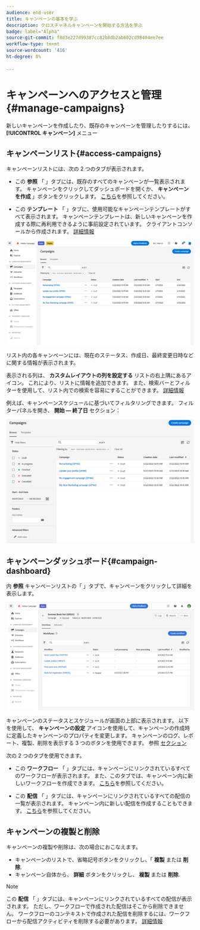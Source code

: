 ```yaml
---
audience: end-user
title: キャンペーンの基本を学ぶ
description: クロスチャネルキャンペーンを開始する方法を学ぶ
badge: label="Alpha"
source-git-commit: f8d3e227d99387cc82b8db2ab602cd58404ee7ee
workflow-type: tm+mt
source-wordcount: '416'
ht-degree: 8%

---
```



# キャンペーンへのアクセスと管理{#manage-campaigns}

新しいキャンペーンを作成したり、既存のキャンペーンを管理したりするには、 **[!UICONTROL キャンペーン]** メニュー

## キャンペーンリスト{#access-campaigns}

キャンペーンリストには、次の 2 つのタブが表示されます。

* この **参照** 「 」タブには、既存のすべてのキャンペーンが一覧表示されます。 キャンペーンをクリックしてダッシュボードを開くか、 **キャンペーンを作成** 」ボタンをクリックします。 [こちら](create-campaigns.md#create-campaigns)を参照してください。

* この **テンプレート** 「 」タブに、使用可能なキャンペーンテンプレートがすべて表示されます。 キャンペーンテンプレートは、新しいキャンペーンを作成する際に再利用できるように事前設定されています。 クライアントコンソールから作成されます。 [詳細情報](https://experienceleague.adobe.com/docs/campaign/automation/campaign-orchestration/marketing-campaign-templates.html?lang=ja)

![キャンペーンリスト](assets/campaign-list.png)

リスト内の各キャンペーンには、現在のステータス、作成日、最終変更日時などに関する情報が表示されます。

表示される列は、 **カスタムレイアウトの列を設定する** リストの右上隅にあるアイコン。 これにより、リストに情報を追加できます。 また、検索バーとフィルターを使用して、リスト内での検索を容易にすることができます。 [詳細情報](../get-started/user-interface.md#list-screens)

例えば、キャンペーンスケジュールに基づいてフィルタリングできます。 フィルターパネルを開き、 **開始 — 終了日** セクション：

![キャンペーンフィルター](assets/campaign-filter-on-dates.png)

## キャンペーンダッシュボード{#campaign-dashboard}

内 **参照** キャンペーンリストの「 」タブで、キャンペーンをクリックして詳細を表示します。

![キャンペーンダッシュボード](assets/campaign-dashboard.png)

キャンペーンのステータスとスケジュールが画面の上部に表示されます。 以下を使用して、 **キャンペーンの設定** アイコンを使用して、キャンペーンの作成時に定義したキャンペーンのプロパティを変更します。 キャンペーンのログ、レポート、複製、削除を表示する 3 つのボタンを使用できます。 参照 [セクション](create-campaigns.md#create-campaigns)

次の 2 つのタブを使用できます。

* この **ワークフロー** 「 」タブには、キャンペーンにリンクされているすべてのワークフローが表示されます。 また、このタブでは、キャンペーン内に新しいワークフローを作成できます。 [こちら](create-campaigns.md#create-campaigns)を参照してください。

* この **配信** 「 」タブには、キャンペーンにリンクされているすべての配信の一覧が表示されます。 キャンペーン内に新しい配信を作成することもできます。 [こちら](create-campaigns.md#create-campaigns)を参照してください。

## キャンペーンの複製と削除

キャンペーンの複製や削除は、次の場合におこなえます。

* キャンペーンのリストで、省略記号ボタンをクリックし、「 **複製** または **削除**.
* キャンペーン自体から、 **詳細** ボタンをクリックし、 **複製** または **削除**.

>[!NOTE]
>
>この **配信** 「 」タブには、キャンペーンにリンクされているすべての配信が表示されます。 ただし、ワークフローで作成された配信はそこから削除できません。 ワークフローのコンテキストで作成された配信を削除するには、ワークフローから配信アクティビティを削除する必要があります。 [詳細情報](../msg/gs-messages.md#delivery-delete)

